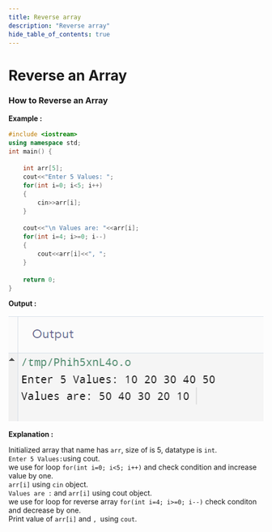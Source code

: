 ```yaml
---
title: Reverse array
description: "Reverse array"
hide_table_of_contents: true
---
```


# Reverse an Array

### How to Reverse an Array

**Example :**

```cpp showLineNumbers = "true"
#include <iostream>
using namespace std;
int main() {

    int arr[5];
    cout<<"Enter 5 Values: ";
    for(int i=0; i<5; i++)
    {
        cin>>arr[i];
    }

    cout<<"\n Values are: "<<arr[i];
    for(int i=4; i>=0; i--)
    {
        cout<<arr[i]<<", ";
    }

    return 0;
}
```

**Output :**

![output](output-2.png)

**Explanation :**

Initialized array that name has `arr`, size of is 5, datatype is `int`.<br/>
`Enter 5 Values:`using cout.<br/>
we use for loop `for(int i=0; i<5; i++)` and check condition and increase value by one.<br/>
`arr[i]` using `cin` object.<br/>
`Values are :` and `arr[i]` using cout object.<br/>
we use for loop for reverse array `for(int i=4; i>=0; i--)` check conditon and decrease by one.<br>
Print value of `arr[i]` and `, `using `cout`.<br/>
